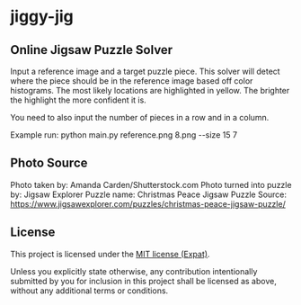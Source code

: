 # jiggy-jig

## Online Jigsaw Puzzle Solver

Input a reference image and a target puzzle piece. This solver will detect where the piece should be in the reference image based off color histograms.
The most likely locations are highlighted in yellow. The brighter the highlight the more confident it is.

You need to also input the number of pieces in a row and in a column.

Example run:
python main.py reference.png 8.png --size 15 7


## Photo Source
Photo taken by: Amanda Carden/Shutterstock.com
Photo turned into puzzle by: Jigsaw Explorer
Puzzle name: Christmas Peace Jigsaw Puzzle
Source: https://www.jigsawexplorer.com/puzzles/christmas-peace-jigsaw-puzzle/


## License

This project is licensed under the [MIT license (Expat)](LICENSE).

Unless you explicitly state otherwise, any contribution intentionally
submitted by you for inclusion in this project shall be licensed as
above, without any additional terms or conditions.